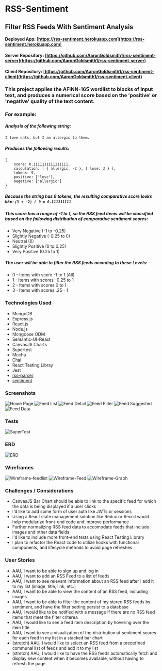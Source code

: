 # RSS-Sentiment

## Filter RSS Feeds With Sentiment Analysis

#### Deployed App: [https://rss-sentiment.herokuapp.com](https://rss-sentiment.herokuapp.com)
#### Server Repository: [https://github.com/AaronGoldsmith1/rss-sentiment-server](https://github.com/AaronGoldsmith1/rss-sentiment-server)
#### Client Repository: [https://github.com/AaronGoldsmith1/rss-sentiment-client](https://github.com/AaronGoldsmith1/rss-sentiment-client)


### This project applies the  AFINN-165 wordlist to blocks of input text, and produces a numerical score based on the 'positive' or 'negative' quality of the text content.

### For example:
##### Analysis of the following string: 
`I love cats, but I am allergic to them.`

##### Produces the following results:

```
{
    score: 0.1111111111111111,
    calculation: [ { allergic: -2 }, { love: 3 } ],
    tokens: 9,
    positive: ['love'],
    negative: ['allergic']
}
``` 

##### Because the string has 9 tokens, the resulting comparative score looks like: `(3 + -2) / 9 = 0.111111111`

##### This score has a range of -1 to 1, so the RSS feed items will be classified based on the following distribution of comparative sentiment scores:

* Very Negative (-1 to -0.25)
* Slightly Negative (-0.25 to 0)
* Neutral (0)
* Slightly Positive (0 to 0.25)
* Very Positive (0.25 to 1)

##### The user will be able to filter the RSS feeds accoding to these Levels:

* 0 - Items with score -1 to 1 (All)
* 1 - Items with scores -0.25 to 1 
* 2 - Items with scores 0 to 1
* 3 - Items with scores .25 - 1

### Technologies Used
* MongoDB
* Express.js
* React.js
* Node.js
* Mongoose ODM
* Semantic-UI-React
* CanvasJS Charts
* Supertest
* Mocha
* Chai
* React Testing Libray
* Jest
* [rss-parser](https://www.npmjs.com/package/rss-parser)
* [sentiment](https://www.npmjs.com/package/sentiment)

### Screenshots

![Home Page](./screenshots/home.png)
![Feed List](./screenshots/feed-list.png)
![Feed Detail](./screenshots/feed-detail.png)
![Feed Filter](./screenshots/feed-filter.png)
![Feed Suggested](./screenshots/feed-suggested.png)
![Feed Data](./screenshots/feed-data.png)

### Tests

![SuperTest](./screenshots/tests-server.png)

### ERD

![ERD](./ERD.png)

### Wireframes

![Wireframe-feedlist](./wireframes/Wireframe-feedList.png)
![Wireframe-Feed](./wireframes/Wireframe-Feed.png)
![Wireframe-Graph](./wireframes/Wireframe-Graph.png)


### Challenges / Considerations
* CanvasJS Bar Chart should be able to link to the specific feed for which the data is being displayed if a user clicks
* I'd like to add some form of user auth like JWTs or sessions
* Using a React state management solution like Redux or Recoil would help modularize front-end code and improve performance
* Further normalizing RSS feed data to accomodate feeds that include images and other data fields
* I'd like to include more front-end tests using React Testing Library
* I plan to refactor the React code to utilize hooks with functional components, and lifecycle methods to avoid page refreshes



### User Stories

* AAU, I want to be able to sign up and log in
* AAU, I want to add an RSS Feed to a list of feeds
* AAU, I want to see relevant information about an RSS feed after I add it to my list (image, title, link, etc.)
* AAU, I want to be able to view the content of an RSS feed, including images
* AAU, I want to be able to filter the content of my stored RSS feeds by sentiment, and have the filter setting persist to a database
* AAU, I would like to be notified with a message if there are no RSS feed items that meet the filter criterea
* AAU, I would like to see a feed item description by hovering over the item title
* AAU, I want to see a visualization of the distribution of sentiment scores for each feed in my list in a stacked bar chart
* (stretch) AAU, I would like to select an RSS feed from a predefined communal list of feeds and add it to my list
* (stretch) AAU, I would like to have the RSS feeds automatically fetch and display new content when it becomes available, without having to refresh the page


